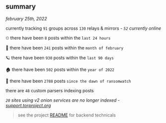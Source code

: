 
## summary
_february 25th, 2022_

currently tracking `91` groups across `130` relays & mirrors - _`52` currently online_

⏲ there have been `8` posts within the `last 24 hours`

🦈 there have been `241` posts within the `month of february`

🪐 there have been `930` posts within the `last 90 days`

🏚 there have been `502` posts within the `year of 2022`

🦕 there have been `2788` posts `since the dawn of ransomwatch`

there are `48` custom parsers indexing posts

_`20` sites using v2 onion services are no longer indexed - [support.torproject.org](https://support.torproject.org/onionservices/v2-deprecation/)_

> see the project [README](https://github.com/thetanz/ransomwatch#ransomwatch--) for backend technicals
